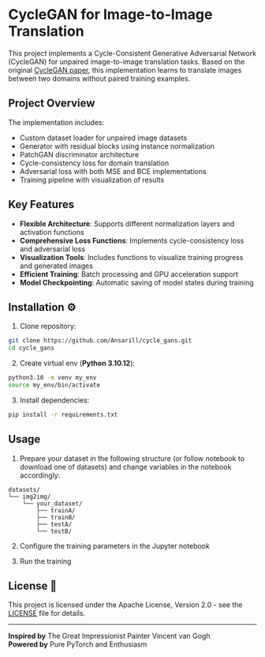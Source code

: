 # CycleGAN for Image-to-Image Translation

This project implements a Cycle-Consistent Generative Adversarial Network (CycleGAN) for unpaired image-to-image translation tasks. Based on the original [CycleGAN paper](https://arxiv.org/abs/1703.10593), this implementation learns to translate images between two domains without paired training examples.

## Project Overview

The implementation includes:
- Custom dataset loader for unpaired image datasets
- Generator with residual blocks using instance normalization
- PatchGAN discriminator architecture
- Cycle-consistency loss for domain translation
- Adversarial loss with both MSE and BCE implementations
- Training pipeline with visualization of results

## Key Features

- **Flexible Architecture**: Supports different normalization layers and activation functions
- **Comprehensive Loss Functions**: Implements cycle-consistency loss and adversarial loss
- **Visualization Tools**: Includes functions to visualize training progress and generated images
- **Efficient Training**: Batch processing and GPU acceleration support
- **Model Checkpointing**: Automatic saving of model states during training

## Installation ⚙️

1. Clone repository:
```bash
git clone https://github.com/Ansarill/cycle_gans.git
cd cycle_gans
```
2. Create virtual env (**Python 3.10.12**):
```bash
python3.10 -m venv my_env
source my_env/bin/activate
```
3. Install dependencies:
```bash
pip install -r requirements.txt
```

## Usage

1. Prepare your dataset in the following structure (or follow notebook to download one of datasets) and change variables in the notebook accordingly:
```
datasets/
└── img2img/
    └── your_dataset/
        ├── trainA/
        ├── trainB/
        ├── testA/
        └── testB/
```

2. Configure the training parameters in the Jupyter notebook

3. Run the training

## License 📄
This project is licensed under the Apache License, Version 2.0 - see the [LICENSE](LICENSE) file for details.

---
**Inspired by** The Great Impressionist Painter Vincent van Gogh  
**Powered by** Pure PyTorch and Enthusiasm